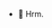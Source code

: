 - 👋 Hrm.

<!---
VillagerUnknown/VillagerUnknown is a ✨ special ✨ repository because its `README.md` (this file) appears on your GitHub profile.
You can click the Preview link to take a look at your changes.
--->
